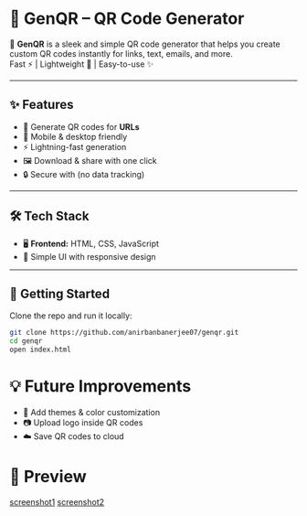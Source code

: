 # 🔗 GenQR – QR Code Generator  

🚀 **GenQR** is a sleek and simple QR code generator that helps you create custom QR codes instantly for links, text, emails, and more.  
Fast ⚡ | Lightweight 🎯 | Easy-to-use ✨  

---

## ✨ Features
- 🎨 Generate QR codes for **URLs**
- 📱 Mobile & desktop friendly
- ⚡ Lightning-fast generation
- 🖼️ Download & share with one click
- 🔒 Secure with (no data tracking)

---

## 🛠️ Tech Stack
- 🖥️ **Frontend:** HTML, CSS, JavaScript  
- 🎨 Simple UI with responsive design  

---

## 🚀 Getting Started
Clone the repo and run it locally:
```bash
git clone https://github.com/anirbanbanerjee07/genqr.git
cd genqr
open index.html
```

# 💡 Future Improvements
- 🌈 Add themes & color customization
- 📷 Upload logo inside QR codes
- ☁️ Save QR codes to cloud

# 📸 Preview
[screenshot1](https://github.com/user-attachments/assets/6d8c71d4-3726-4237-b271-82db94ddb988)
[screenshot2](https://github.com/user-attachments/assets/d49d0cf9-331a-45e9-85a8-e4806f1fa5ec)










